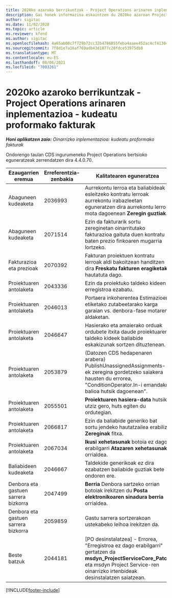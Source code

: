 ```yaml
---
title: 2020ko azaroko berrikuntzak - Project Operations arinaren inplementazioa - kudeatu proformako fakturak
description: Gai honek informazioa eskaintzen du 2020ko azaroan Project Operations arinaren inplementazioaren bertsioan eskuragarri dauden kalitate-eguneratzeei buruz, - proformako fakturak erabiltzea.
author: sigitac
ms.date: 11/02/2020
ms.topic: article
ms.reviewer: kfend
ms.author: sigitac
ms.openlocfilehash: 4a65ab00c7f729b72cc32b4786055feba4aaee452ac4cf413047f81651c92290
ms.sourcegitcommit: 7f8d1e7a16af769adb43d1877c28fdce53975db8
ms.translationtype: MT
ms.contentlocale: eu-ES
ms.lasthandoff: 08/06/2021
ms.locfileid: "7003261"
---
```

# <a name="whats-new-november-2020---project-operations-lite-deployment---deal-to-proforma-invoicing"></a>2020ko azaroko berrikuntzak - Project Operations arinaren inplementazioa - kudeatu proformako fakturak

_**Honi aplikatzen zaio:** Oinarrizko inplementazioa: kudeatu proformako fakturak_

Ondorengo taulan CDS ingurumeneko Project Operations bertsioko eguneratzeak zerrendatzen dira 4.4.0.70.

| Ezaugarrien eremua                 | Erreferentzia-zenbakia | Kalitatearen eguneratzea                                                                                                                                                                    |
|------------------------------|------------------|-----------------------------------------------------------------------------------------------------------------------------------------------------------------------------------|
|   Abaguneen kudeaketa       | 2036993          | Aurrekontu lerroa eta baliabideak esleitzeko kontratu lerroak aurrekontu irabazleetan eguneratzen dira aurrekontu lerro mota dagoenean **Zeregin guztiak**.                                                 |
|   Abaguneen kudeaketa       | 2071514          | Ezin da fakturarik sortu zereginetan oinarritutako fakturazioa gaituta duen kontratu baten prezio finkoaren mugarria lortzeko.                                                                          |
| Fakturazioa eta prezioak          | 2070392          | Fakturan proiektuen kontratu lerroak aldi bakoitzean handitzen dira **Freskatu fakturen eragiketak** hautatuta dago.                                                                       |
| Proiektuaren antolaketa             | 2043336          | Ezin da proiektuko taldeko kideen erregistroa ezabatu.                                                                                                                                    |
| Proiektuaren antolaketa             | 2046013          | Portaera inkoherentea Estimazioen etiketako zutabeetarako karga garaian vs. denbora-fase motaren aldaketan.                                                                                   |
| Proiektuaren antolaketa             | 2046647          | Hasierako eta amaierako orduak ordubete itxita daude proiektuaren taldeko kideek baliabide eskakizunak sortzen dituztenean.                                                                      |
| Proiektuaren antolaketa             | 2053879          | (Datozen CDS hedapenaren arabera) PublishUnassignedAssignments-ek zeregina gordetzeko saiakera hausten du errorea, "ConditionOperator.In-i emandako balioa hutsik dagoenean". |
| Proiektuaren antolaketa             | 2055501          | **Proiektuaren hasiera-data** hutsik utziz gero, huts egiten du ordutegian.                                                                                                      |
| Proiektuaren antolaketa             | 2066817          | Ezin da baliabide generiko bat sortu jendeko hautatzailea erabiliz **Zereginak** fitxa.                                                                                               |
| Proiektuaren antolaketa             | 2067034          | **Ikusi xehetasunak** botoia ez dago erabilgarri **Atazaren xehetasunak** orrialdea.                                                                                                         |
| Baliabideen kudeaketa          | 2046667          | Taldekide generikoak ez dira ezabatzen baliabide guztiak bete ondoren ere.                                                                                                     |
| Denbora eta gastuen sarrera bizkorra | 2047499          | **Berria** Denbora sartzeko orrian botoiak irekitzen du **Posta elektronikoaren sinadura berria** orrialdea.                                                                                               |
| Denbora eta gastuen sarrera bizkorra | 2059859          | Gastu sarrera sortzerakoan ustekabeko leihoa irekitzen da.                                                                                                                         |
| Beste batzuk                        | 2044181          | [PO desinstalatzea] - Errorea, "Erregistroa ez dago erabilgarri" gertatzen da **msdyn_ProjectServiceCore_Patch** eta msdyn Project Service-ren oinarrizko irtenbideak desinstalatzen saiatzean.        |


[!INCLUDE[footer-include](../../includes/footer-banner.md)]
